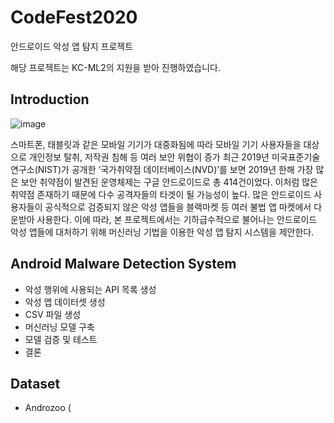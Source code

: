 # CodeFest2020 

안드로이드 악성 앱 탐지 프로젝트

해당 프로젝트는 KC-ML2의 지원을 받아 진행하였습니다.

## Introduction
![image](https://user-images.githubusercontent.com/48518526/92078760-c373b080-edf9-11ea-9c1d-f142368c3f21.png)

스마트폰, 태블릿과 같은 모바일 기기가 대중화됨에 따라 모바일 기기 사용자들을 대상으로 개인정보 탈취, 저작권 침해 등 여러 보안 위협이 증가
최근 2019년 미국표준기술연구소(NIST)가 공개한 ‘국가취약점 데이터베이스(NVD)’를 보면 2019년 한해 가장 많은 보안 취약점이 발견된 운영체제는 구글 안드로이드로 총 414건이었다. 이처럼 많은 취약점 존재하기 때문에 다수 공격자들의 타겟이 될 가능성이 높다. 많은 안드로이드 사용자들이 공식적으로 검증되지 않은 악성 앱들을 블랙마켓 등 여러 불법 앱 마켓에서 다운받아 사용한다. 이에 따라, 본 프로젝트에서는 기하급수적으로 불어나는 안드로이드 악성 앱들에 대처하기 위해 머신러닝 기법을 이용한 악성 앱 탐지 시스템을 제안한다.

## Android Malware Detection System
* 악성 행위에 사용되는 API 목록 생성
* 악성 앱 데이터셋 생성
* CSV 파일 생성
* 머신러닝 모델 구축
* 모델 검증 및 테스트
* 결론

## Dataset
* Androzoo (
